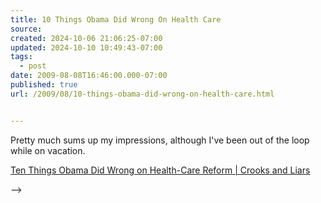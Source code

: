 ```yaml
---
title: 10 Things Obama Did Wrong On Health Care
source: 
created: 2024-10-06 21:06:25-07:00
updated: 2024-10-10 10:49:43-07:00
tags:
  - post
date: 2009-08-08T16:46:00.000-07:00
published: true
url: /2009/08/10-things-obama-did-wrong-on-health-care.html


---
```



Pretty much sums up my impressions, although I've been out of the loop while on vacation.  
  
[Ten Things Obama Did Wrong on Health-Care Reform | Crooks and Liars](https://crooksandliars.com/susie-madrak/ten-things-obama-did-wrong-healthcare)  

  
  

<!-- <!-- ![](https://img.zemanta.com/pixy.gif?x-id=9b0d63c3-5129-858d-9635-54c0cb52a474) --> -->
